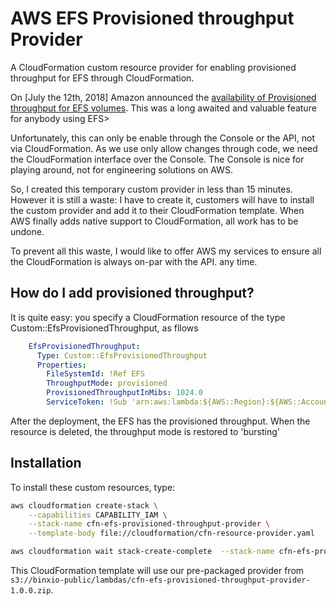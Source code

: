 # AWS EFS Provisioned throughput Provider
A CloudFormation custom resource provider for enabling provisioned throughput for EFS through CloudFormation.

On [July the 12th, 2018] Amazon announced the [availability of Provisioned throughput for EFS volumes](https://aws.amazon.com/about-aws/whats-new/2018/07/amazon-efs-now-supports-provisioned-throughput/). This was a long awaited and valuable feature for anybody using EFS>

Unfortunately, this can only be enable through the Console or the API, not via CloudFormation. As we use only allow changes through code, we need the
CloudFormation interface over the Console.  The Console is nice for playing around, not for engineering solutions on AWS.

So, I created this temporary custom provider in less than 15 minutes. However it is still a waste: I have to create it, customers will have to install the 
custom provider and add it to their CloudFormation template. When  AWS finally adds native support to CloudFormation, all work has to be undone.

To prevent all this waste, I would like to offer AWS my services to ensure all the CloudFormation is always on-par with the API. any time.

## How do I add provisioned throughput?
It is quite easy: you specify a CloudFormation resource of the type Custom::EfsProvisionedThroughput, as fllows

```yaml
    EfsProvisionedThroughput:
      Type: Custom::EfsProvisionedThroughput
      Properties: 
        FileSystemId: !Ref EFS
        ThroughputMode: provisioned
        ProvisionedThroughputInMibs: 1024.0
        ServiceToken: !Sub 'arn:aws:lambda:${AWS::Region}:${AWS::AccountId}:function:binxio-cfn-efs-provisioned-throughput-provider'
```
After the deployment, the EFS has the provisioned throughput. When the resource is deleted, the throughput mode is restored to 'bursting'

## Installation
To install these custom resources, type:

```sh
aws cloudformation create-stack \
	--capabilities CAPABILITY_IAM \
	--stack-name cfn-efs-provisioned-throughput-provider \
	--template-body file://cloudformation/cfn-resource-provider.yaml

aws cloudformation wait stack-create-complete  --stack-name cfn-efs-provisioned-throughput-provider
```

This CloudFormation template will use our pre-packaged provider from `s3://binxio-public/lambdas/cfn-efs-provisioned-throughput-provider-1.0.0.zip`.


